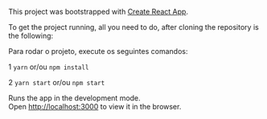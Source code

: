 This project was bootstrapped with [Create React App](https://github.com/facebook/create-react-app).

To get the project running, all you need to do, after cloning the repository  is the following:

Para rodar o projeto, execute os seguintes comandos:


1  `yarn` or/ou `npm install`

2 `yarn start` or/ou `npm start` 

Runs the app in the development mode.<br />
Open [http://localhost:3000](http://localhost:3000) to view it in the browser.

